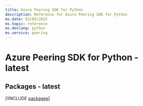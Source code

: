 ```yaml
---
title: Azure Peering SDK for Python
description: Reference for Azure Peering SDK for Python
ms.date: 03/05/2025
ms.topic: reference
ms.devlang: python
ms.service: peering
---
```

# Azure Peering SDK for Python - latest
## Packages - latest
[!INCLUDE [packages](peering-index.md)]